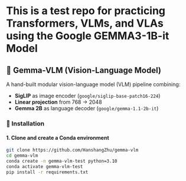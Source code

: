 # This is a test repo for practicing Transformers, VLMs, and VLAs using the Google GEMMA3-1B-it Model
## 🧠 Gemma-VLM (Vision-Language Model)

A hand-built modular vision-language model (VLM) pipeline combining:
- **SigLIP** as image encoder (`google/siglip-base-patch16-224`)
- **Linear projection** from 768 → 2048
- **Gemma 2B** as language decoder (`google/gemma-1.1-2b-it`)

### 🔧 Installation

#### 1. Clone and create a Conda environment
```bash
git clone https://github.com/HanshangZhu/gemma-vlm
cd gemma-vlm
conda create -n gemma-vlm-test python=3.10
conda activate gemma-vlm-test
pip install -r requirements.txt
